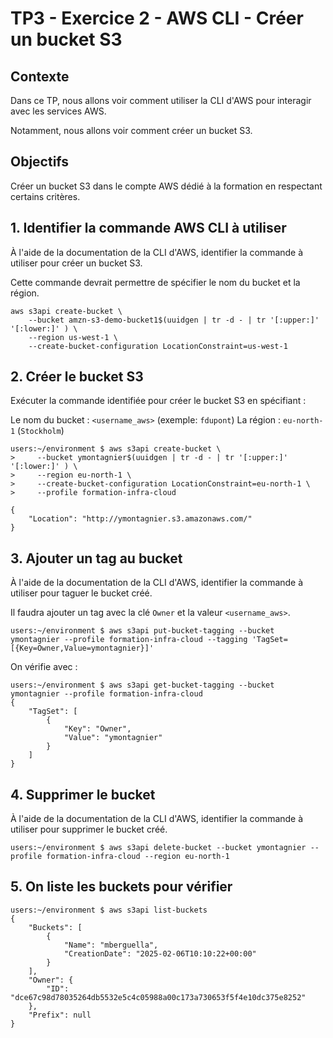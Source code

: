 # TP3 - Exercice 2 - AWS CLI - Créer un bucket S3

## Contexte

Dans ce TP, nous allons voir comment utiliser la CLI d'AWS pour interagir avec les services AWS.

Notamment, nous allons voir comment créer un bucket S3.

## Objectifs
Créer un bucket S3 dans le compte AWS dédié à la formation en respectant certains critères.


## 1. Identifier la commande AWS CLI à utiliser

À l'aide de la documentation de la CLI d'AWS, identifier la commande à utiliser pour créer un bucket S3.

Cette commande devrait permettre de spécifier le nom du bucket et la région.

```
aws s3api create-bucket \
    --bucket amzn-s3-demo-bucket1$(uuidgen | tr -d - | tr '[:upper:]' '[:lower:]' ) \
    --region us-west-1 \
    --create-bucket-configuration LocationConstraint=us-west-1
```

## 2. Créer le bucket S3

Exécuter la commande identifiée pour créer le bucket S3 en spécifiant :

Le nom du bucket : `<username_aws>` (exemple: `fdupont`)
La région : `eu-north-1` (`Stockholm`)

```
users:~/environment $ aws s3api create-bucket \
>     --bucket ymontagnier$(uuidgen | tr -d - | tr '[:upper:]' '[:lower:]' ) \
>     --region eu-north-1 \
>     --create-bucket-configuration LocationConstraint=eu-north-1 \
>     --profile formation-infra-cloud

{
    "Location": "http://ymontagnier.s3.amazonaws.com/"
}
```

## 3. Ajouter un tag au bucket

À l'aide de la documentation de la CLI d'AWS, identifier la commande à utiliser pour taguer le bucket créé.

Il faudra ajouter un tag avec la clé `Owner` et la valeur `<username_aws>`.

```
users:~/environment $ aws s3api put-bucket-tagging --bucket ymontagnier --profile formation-infra-cloud --tagging 'TagSet=[{Key=Owner,Value=ymontagnier}]'
```

On vérifie avec : 
```
users:~/environment $ aws s3api get-bucket-tagging --bucket ymontagnier --profile formation-infra-cloud 
{
    "TagSet": [
        {
            "Key": "Owner",
            "Value": "ymontagnier"
        }
    ]
}
```

## 4. Supprimer le bucket

À l'aide de la documentation de la CLI d'AWS, identifier la commande à utiliser pour supprimer le bucket créé.

```
users:~/environment $ aws s3api delete-bucket --bucket ymontagnier --profile formation-infra-cloud --region eu-north-1
```

## 5. On liste les buckets pour vérifier
```
users:~/environment $ aws s3api list-buckets 
{
    "Buckets": [
        {
            "Name": "mberguella",
            "CreationDate": "2025-02-06T10:10:22+00:00"
        }
    ],
    "Owner": {
        "ID": "dce67c98d78035264db5532e5c4c05988a00c173a730653f5f4e10dc375e8252"
    },
    "Prefix": null
}
```
